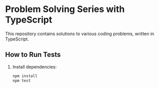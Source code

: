 # Problem Solving Series with TypeScript

This repository contains solutions to various coding problems, written in TypeScript.

## How to Run Tests

1. Install dependencies:
   ```bash
   npm install
   npm test

